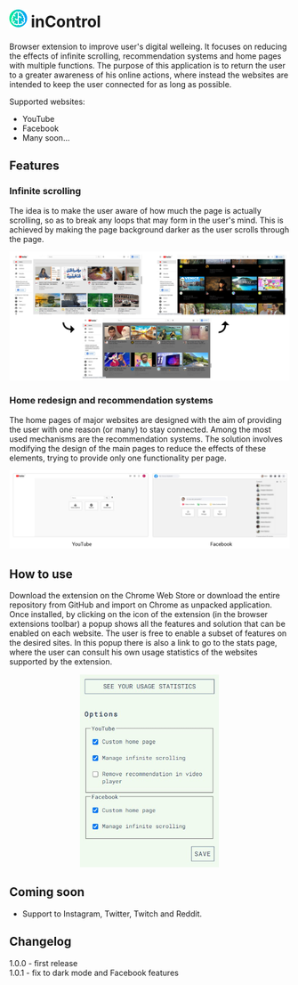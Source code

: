 # ![logo](/assets/inControlLogo.png "inControl") inControl
Browser extension to improve user's digital welleing. It focuses on reducing the effects of infinite scrolling, recommendation systems and home pages with multiple functions. The purpose of this application is to return the user to a greater awareness of his online actions, where instead the websites are intended to keep the user connected for as long as possible. 
  
Supported websites:
 - YouTube
 - Facebook
 - Many soon...

## Features
### Infinite scrolling
The idea is to make the user aware of how much the page is actually scrolling, so as to break any loops that may form in the user's mind. This is achieved by making the page background darker as the user scrolls through the page.
<p align="center">
    <img src="/assets/infiniteScrolling.png" width="550">
</p>


### Home redesign and recommendation systems
The home pages of major websites are designed with the aim of providing the user with one reason (or many) to stay connected. Among the most used mechanisms are the recommendation systems. The solution involves modifying the design of the main pages to reduce the effects of these elements, trying to provide only one functionality per page.
<p align="center">
    <img src="/assets/homeRedesign.jpg" width="550">
</p>

## How to use
Download the extension on the Chrome Web Store or download the entire repository from GitHub and import on Chrome as unpacked application.
Once installed, by clicking on the icon of the extension (in the browser extensions toolbar) a popup shows all the features and solution that can be enabled on each website. The user is free to enable a subset of features on the desired sites. In this popup there is also a link to go to the stats page, where the user can consult his own usage statistics of the websites supported by the extension.

<p align="center">
    <img src="/assets/ExtensionPopup.jpg" width="250">
</p>



## Coming soon
 - Support to Instagram, Twitter, Twitch and Reddit.

## Changelog
1.0.0 - first release  
1.0.1 - fix to dark mode and Facebook features
